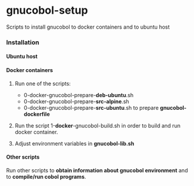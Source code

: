 # gnucobol-setup

Scripts to install gnucobol to docker containers and to ubuntu host

### Installation

#### Ubuntu host

#### Docker containers
1. Run one of the scripts:
   * 0-docker-gnucobol-prepare-**deb-ubuntu**.sh
   * 0-docker-gnucobol-prepare-**src-alpine**.sh
   * 0-docker-gnucobol-prepare-**src-ubuntu**.sh
to prepare **gnucobol-dockerfile**

2.  Run the script 1-**docker**-gnucobol-build.sh in order to build and run docker container. 

3. Adjust environment variables in **gnucobol-lib.sh** 

#### Other scripts 
Run other scripts to **obtain information about gnucobol environment** 
and to **compile/run cobol programs**.   

